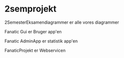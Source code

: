 # 2semprojekt
2SemesterEksamendiagrammer er alle vores diagrammer

Fanatic Gui er Bruger app'en

Fanatic AdminApp er statistik app'en

FanaticProjekt er Webservicen

